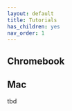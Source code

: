 ```yaml
---
layout: default
title: Tutorials
has_children: yes
nav_order: 1
---
```


## Chromebook


## Mac

tbd
